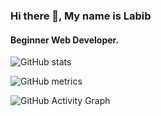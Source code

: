 ### Hi there 👋, My name is Labib
#### Beginner Web Developer.


![GitHub stats](https://github-readme-stats.vercel.app/api?username=developerlabib&show_icons=true&count_private=true)

![GitHub metrics](https://metrics.lecoq.io/developerlabib) 

![GitHub Activity Graph](https://activity-graph.herokuapp.com/graph?username=developerlabib) 



 


